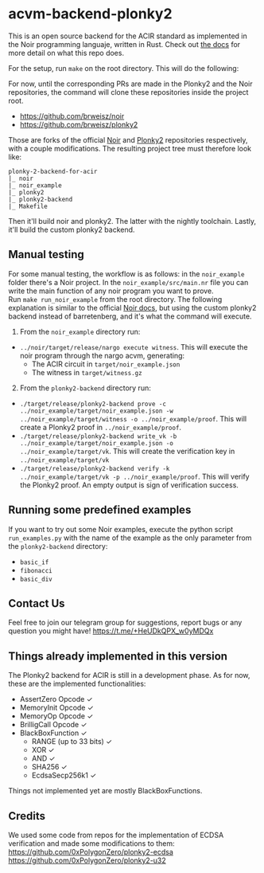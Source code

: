 # acvm-backend-plonky2
This is an open source backend for the ACIR standard as implemented in the Noir programming languaje, written in Rust. Check out [the docs](https://eryxcoop.github.io/acvm-backend-plonky2/foreword.html) for more detail on what this repo does.

For the setup, run ```make``` on the root directory. This will do the following:

For now, until the corresponding PRs are made in the Plonky2 and the Noir repositories, the command will clone these repositories inside the project root.
* https://github.com/brweisz/noir 
* https://github.com/brweisz/plonky2

Those are forks of the official [Noir](https://github.com/noir-lang/noir) and [Plonky2](https://github.com/0xPolygonZero/plonky2) repositories respectively, with a couple modifications.
The resulting project tree must therefore look like:

```
plonky-2-backend-for-acir
|_ noir
|_ noir_example
|_ plonky2
|_ plonky2-backend
|_ Makefile
```

Then it'll build noir and plonky2. The latter with the nightly toolchain. Lastly, it'll build the custom plonky2 backend. 

## Manual testing

For some manual testing, the workflow is as follows: in the ```noir_example``` folder there's a Noir project. In the ```noir_example/src/main.nr``` file you can write the main function of any noir program you want to prove.  
Run ```make run_noir_example``` from the root directory. The following explanation is similar to the official [Noir docs](https://noir-lang.org/docs/dev/getting_started/hello_noir/#execute-our-noir-program), but using the custom plonky2 backend instead of barretenberg, and it's what the command will execute.

1) From the ```noir_example``` directory run:
* ```../noir/target/release/nargo execute witness```. This will execute the noir program through the nargo acvm, generating:
   * The ACIR circuit in ```target/noir_example.json```
   * The witness in ```target/witness.gz```
2) From the ```plonky2-backend``` directory run: 
* ```./target/release/plonky2-backend prove -c ../noir_example/target/noir_example.json -w  ../noir_example/target/witness -o ../noir_example/proof```. This will create a Plonky2 proof in ```../noir_example/proof```.
* ```./target/release/plonky2-backend write_vk -b ../noir_example/target/noir_example.json -o ../noir_example/target/vk```. This will create the verification key in ```../noir_example/target/vk```
* ```./target/release/plonky2-backend verify -k ../noir_example/target/vk -p ../noir_example/proof```. This will verify the Plonky2 proof. An empty output is sign of verification success. 

    
## Running some predefined examples
If you want to try out some Noir examples, execute the python script ```run_examples.py``` with the name of the example as the only parameter from the ```plonky2-backend``` directory:
* ```basic_if```
* ```fibonacci```
* ```basic_div```

## Contact Us
Feel free to join our telegram group for suggestions, report bugs or any question you might have!
https://t.me/+HeUDkQPX_w0yMDQx

## Things already implemented in this version
The Plonky2 backend for ACIR is still in a development phase. As for now, these are the implemented functionalities:
* AssertZero Opcode ✓
* MemoryInit Opcode ✓
* MemoryOp Opcode ✓
* BrilligCall Opcode ✓
* BlackBoxFunction ✓
  * RANGE (up to 33 bits) ✓
  * XOR ✓
  * AND ✓
  * SHA256 ✓
  * EcdsaSecp256k1 ✓

Things not implemented yet are mostly BlackBoxFunctions.

## Credits
We used some code from repos for the implementation of ECDSA verification and made some modifications to them:
https://github.com/0xPolygonZero/plonky2-ecdsa
https://github.com/0xPolygonZero/plonky2-u32
